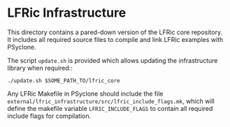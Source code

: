 # LFRic Infrastructure

This directory contains a pared-down version of the LFRic core
repository. It includes all required source files to compile
and link LFRic examples with PSyclone.

The script ``update.sh`` is provided which allows updating
the infrastructure library when required::

	./update.sh $SOME_PATH_TO/lfric_core

Any LFRic Makefile in PSyclone should include the file
``external/lfric_infrastructure/src/lfric_include_flags.mk``,
which will define the makefile variable ``LFRIC_INCLUDE_FLAGS`` to contain
all required include flags for compilation.
